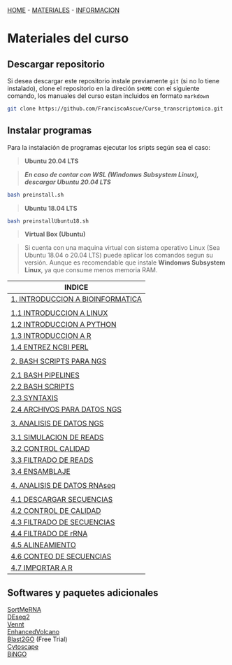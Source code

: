[HOME](README.md) - [MATERIALES](materiales.md) - [INFORMACION](README.md#organizador)


Materiales del curso
=====================

## Descargar repositorio

Si desea descargar este repositorio instale previamente `git` (si no lo tiene instalado), clone el repositorio en la direción `$HOME` con el siguiente comando, los manuales del curso estan incluidos en formato `markdown`
```bash
git clone https://github.com/FranciscoAscue/Curso_transcriptomica.git   
```
## Instalar programas

Para la instalación de programas ejecutar los sripts según sea el caso:

>**Ubuntu 20.04 LTS**

>***En caso de contar con WSL (Windonws Subsystem Linux), descargar Ubuntu 20.04 LTS***

```bash
bash preinstall.sh
```

>**Ubuntu 18.04 LTS**

```bash 
bash preinstallUbuntu18.sh
```

>**Virtual Box (Ubuntu)**   

>Si cuenta con una maquina virtual con sistema operativo Linux (Sea Ubuntu 18.04 o 20.04 LTS) puede aplicar los comandos segun su versión. Aunque es recomendable que  instale **Windonws Subsystem Linux**, ya que consume menos memoria RAM.


|INDICE                                            |
|-------------------------------------------------|
|[1. INTRODUCCION A BIOINFORMATICA](1-3Linux.md)  |
||
|[1.1 INTRODUCCION A LINUX](1-3Linux.md#bash-pipelines)   |
|[1.2 INTRODUCCION A PYTHON](1-3Linux.md#python-scripts)   |
|[1.3 INTRODUCCION A R ](1-3Linux.md#r-scripts)   |
|[1.4 ENTREZ NCBI PERL](1-3Linux.md#entrez-ncbi-perl)   |
||
|[2. BASH SCRIPTS PARA NGS](4-6Linux.md)  |
||
|[2.1 BASH PIPELINES](4-6Linux.md#bash-pipelines)  |
|[2.2 BASH SCRIPTS](4-6Linux.md#bash-scripts)  |
|[2.3 SYNTAXIS](4-6Linux.md#syntaxis)  |
|[2.4 ARCHIVOS PARA DATOS NGS](4-6Linux.md#archivos-para-datos-ngs)  |
||
|[3. ANALISIS DE DATOS NGS](NGSLinux.md)  |
||
|[3.1 SIMULACION DE READS](NGSLinux.md#simulacion-de-reads)  |
|[3.2 CONTROL CALIDAD](NGSLinux.md#control-calidad)  |
|[3.3 FILTRADO DE READS](NGSLinux.md#filtrado-de-reads)  |
|[3.4 ENSAMBLAJE](NGSLinux.md#ensamblaje)  |
||
|[4. ANALISIS DE DATOS RNAseq](transcriptomic.md)|  
||
|[4.1 DESCARGAR SECUENCIAS](transcriptomic.md#descargar-secuencias)|
|[4.2 CONTROL DE CALIDAD](transcriptomic.md#control-de-calidad)|
|[4.3 FILTRADO DE SECUENCIAS](transcriptomic.md#filtrado-de-secuencias)|
|[4.4 FILTRADO DE rRNA](transcriptomic.md#filtrado-de-rrna)|
|[4.5 ALINEAMIENTO](transcriptomic.md#alineamiento)|
|[4.6 CONTEO DE SECUENCIAS](transcriptomic.md#conteo-de-secuencias)|
|[4.7 IMPORTAR A R](transcriptomic.md#importar-a-r)|




## Softwares y paquetes adicionales

[SortMeRNA](https://bioinfo.lifl.fr/RNA/sortmerna/)   
[DEseq2](https://bioconductor.org/packages/release/bioc/html/DESeq2.html)     
[Vennt](https://github.com/drpowell/vennt)     
[EnhancedVolcano](https://github.com/kevinblighe/EnhancedVolcano)     
[Blast2GO](https://www.blast2go.com/) (Free Trial)    
[Cytoscape](https://cytoscape.org/)     
[BiNGO](https://www.psb.ugent.be/cbd/papers/BiNGO/Home.html)   
